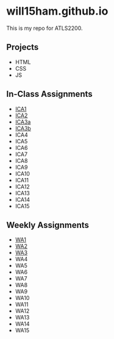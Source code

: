 # will15ham.github.io

This is my repo for ATLS2200.

## Projects

- HTML
- CSS
- JS

## In-Class Assignments

- [ICA1](https://docs.google.com/document/d/10XWCP9ZKJeTlIrjKODBLMfJ6g0c9ES6xDbm3T-L10jA/edit?usp=sharing)
- [ICA2](https://docs.google.com/document/d/1rk0w4ndvpx1YlMmNn_QZ6WYGMEP4nL9kUkV2KURAaTk/edit?usp=sharing)
- [ICA3a](https://will15ham.github.io/ica/ica3a.html)
- [ICA3b](https://will15ham.github.io/ica/ica3b.html)
- ICA4
- ICA5
- ICA6
- ICA7
- ICA8
- ICA9
- ICA10
- ICA11
- ICA12
- ICA13
- ICA14
- ICA15

## Weekly Assignments

- [WA1](https://will15ham.github.io/wa/wa1.html)
- [WA2](https://will15ham.github.io/wa/wa2.html)
- [WA3](https://will15ham.github.io/wa/wa3.html)
- WA4
- WA5
- WA6
- WA7
- WA8
- WA9
- WA10
- WA11
- WA12
- WA13
- WA14
- WA15

